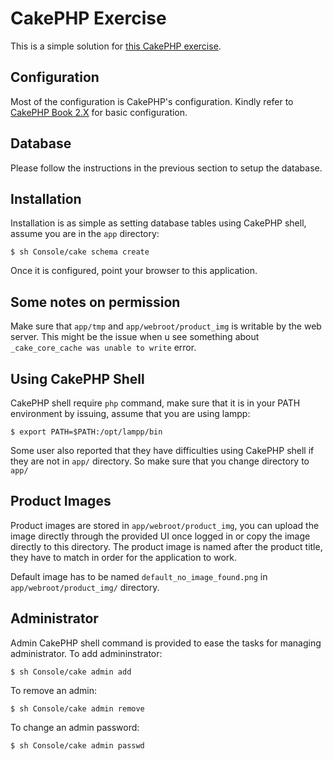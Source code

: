 CakePHP Exercise
================
This is a simple solution for [this CakePHP exercise](https://gist.github.com/uzyn/1e14060a0a28fad08669).

Configuration
-------------
Most of the configuration is CakePHP's configuration. Kindly refer to [CakePHP Book 2.X](http://book.cakephp.org/2.0/en/getting-started.html) for basic configuration. 

Database
---------
Please follow the instructions in the previous section to setup the database.

Installation
------------
Installation is as simple as setting database tables using CakePHP shell, assume you are in the `app` directory:

	$ sh Console/cake schema create

Once it is configured, point your browser to this application.

Some notes on permission
------------------------
Make sure that `app/tmp` and `app/webroot/product_img` is writable by the web server. This might be the issue when u see something about `_cake_core_cache was unable to write` error.

Using CakePHP Shell
-------------------
CakePHP shell require `php` command, make sure that it is in your PATH environment by issuing, assume that you are using lampp:

	$ export PATH=$PATH:/opt/lampp/bin

Some user also reported that they have difficulties using CakePHP shell if they are not in `app/` directory. So make sure that you change directory to `app/`

Product Images
--------------
Product images are stored in `app/webroot/product_img`, you can upload the image directly through the provided UI once logged in or copy the image directly to this directory. The product image is named after the product title, they have to match in order for the application to work.

Default image has to be named `default_no_image_found.png` in `app/webroot/product_img/` directory.

Administrator
-------------
Admin CakePHP shell command is provided to ease the tasks for managing administrator. To add admininstrator:

	$ sh Console/cake admin add

To remove an admin:

	$ sh Console/cake admin remove

To change an admin password:

	$ sh Console/cake admin passwd

